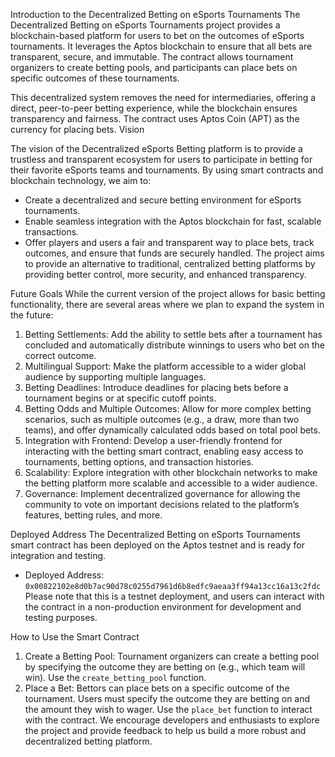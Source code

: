 Introduction to the Decentralized Betting on eSports Tournaments
The Decentralized Betting on eSports Tournaments project provides a blockchain-based platform for users to bet on the outcomes of eSports tournaments. It leverages the Aptos blockchain to ensure that all bets are transparent, secure, and immutable. The contract allows tournament organizers to create betting pools, and participants can place bets on specific outcomes of these tournaments.

This decentralized system removes the need for intermediaries, offering a direct, peer-to-peer betting experience, while the blockchain ensures transparency and fairness. The contract uses Aptos Coin (APT) as the currency for placing bets.
 Vision

The vision of the Decentralized eSports Betting platform is to provide a trustless and transparent ecosystem for users to participate in betting for their favorite eSports teams and tournaments. By using smart contracts and blockchain technology, we aim to:
- Create a decentralized and secure betting environment for eSports tournaments.
- Enable seamless integration with the Aptos blockchain for fast, scalable transactions.
- Offer players and users a fair and transparent way to place bets, track outcomes, and ensure that funds are securely handled.
The project aims to provide an alternative to traditional, centralized betting platforms by providing better control, more security, and enhanced transparency.

 Future Goals
While the current version of the project allows for basic betting functionality, there are several areas where we plan to expand the system in the future:
1. Betting Settlements: Add the ability to settle bets after a tournament has concluded and automatically distribute winnings to users who bet on the correct outcome.
2. Multilingual Support: Make the platform accessible to a wider global audience by supporting multiple languages.
3. Betting Deadlines: Introduce deadlines for placing bets before a tournament begins or at specific cutoff points.
4. Betting Odds and Multiple Outcomes: Allow for more complex betting scenarios, such as multiple outcomes (e.g., a draw, more than two teams), and offer dynamically calculated odds based on total pool bets.
5. Integration with Frontend: Develop a user-friendly frontend for interacting with the betting smart contract, enabling easy access to tournaments, betting options, and transaction histories.
6. Scalability: Explore integration with other blockchain networks to make the betting platform more scalable and accessible to a wider audience.
7. Governance: Implement decentralized governance for allowing the community to vote on important decisions related to the platform’s features, betting rules, and more.

 Deployed Address
The Decentralized Betting on eSports Tournaments smart contract has been deployed on the Aptos testnet and is ready for integration and testing.
- Deployed Address: `0x00822102e8d0b7ac90d78c0255d7961d6b8edfc9aeaa3ff94a13cc16a13c2fdc`
Please note that this is a testnet deployment, and users can interact with the contract in a non-production environment for development and testing purposes. 
 
 How to Use the Smart Contract
1. Create a Betting Pool: Tournament organizers can create a betting pool by specifying the outcome they are betting on (e.g., which team will win). Use the `create_betting_pool` function.
2. Place a Bet: Bettors can place bets on a specific outcome of the tournament. Users must specify the outcome they are betting on and the amount they wish to wager. Use the `place_bet` function to interact with the contract.
We encourage developers and enthusiasts to explore the project and provide feedback to help us build a more robust and decentralized betting platform.
